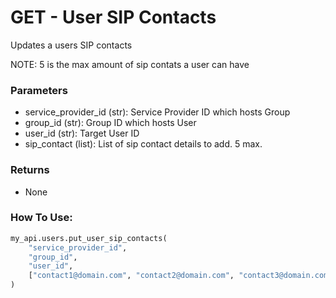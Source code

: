 # GET - User SIP Contacts 

Updates a users SIP contacts

NOTE: 5 is the max amount of sip contats a user can have

### Parameters&#x20;

* service_provider_id (str): Service Provider ID which hosts Group
* group_id (str): Group ID which hosts User
* user_id (str): Target User ID
* sip_contact (list): List of sip contact details to add. 5 max.

### Returns

* None

### How To Use:

```python
my_api.users.put_user_sip_contacts(
    "service_provider_id",
    "group_id",
    "user_id",
    ["contact1@domain.com", "contact2@domain.com", "contact3@domain.com"]
)
```